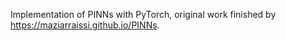 Implementation of PINNs with PyTorch, original work finished by https://maziarraissi.github.io/PINNs.
